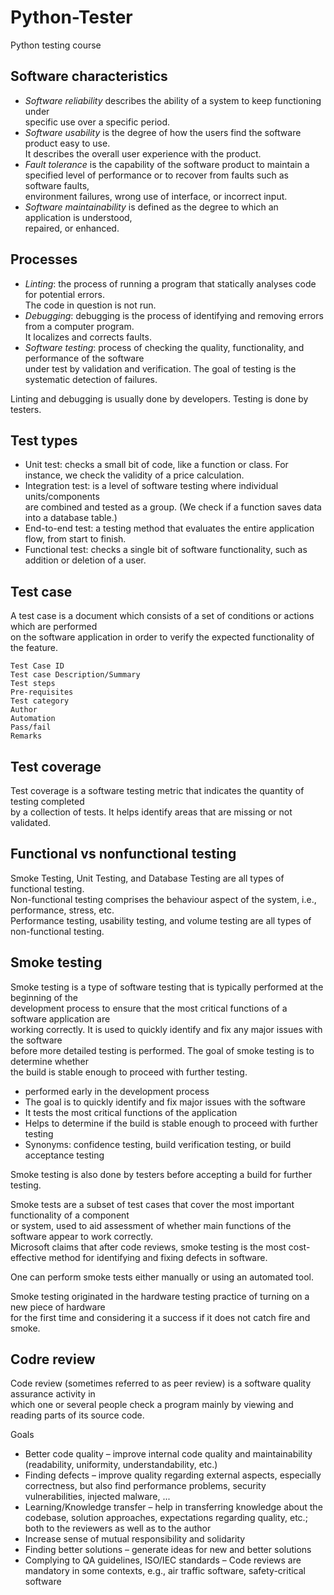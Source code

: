 # Python-Tester
Python testing course


## Software characteristics 

- *Software reliability* describes the ability of a system to keep functioning under  
  specific use over a specific period.  
- *Software usability* is the degree of how the users find the software product easy to use.  
  It describes the overall user experience with the product.  
- *Fault tolerance* is the capability of the software product to maintain a  
  specified level of performance or to recover from faults such as software faults,  
  environment failures, wrong use of interface, or incorrect input.  
- *Software maintainability* is defined as the degree to which an application is understood,  
  repaired, or enhanced.  

## Processes 

 - *Linting*: the process of running a program that statically analyses code for potential errors.  
   The code in question is not run.  
 - *Debugging*: debugging is the process of identifying and removing errors from a computer program.  
   It localizes and corrects faults.  
 - *Software testing*:  process of checking the quality, functionality, and performance of the software  
   under test by validation and verification. The goal of testing is the systematic detection of failures.  

Linting and debugging is usually done by developers. Testing is done by testers. 


## Test types

- Unit test: checks a small bit of code, like a function or class. For instance, we check the validity
  of a price calculation.  
- Integration test: is a level of software testing where individual units/components  
  are combined and tested as a group. (We check if a function saves data into a database table.)  
- End-to-end test: a testing method that evaluates the entire application flow, from start to finish.
- Functional test: checks a single bit of software functionality, such as addition or deletion of a user.

## Test case 

A test case is a document which consists of a set of conditions or actions which are performed  
on the software application in order to verify the expected functionality of the feature.  

    Test Case ID 
    Test case Description/Summary
    Test steps 
    Pre-requisites 
    Test category
    Author
    Automation 
    Pass/fail
    Remarks


## Test coverage

Test coverage is a software testing metric that indicates the quantity of testing completed  
by a collection of tests. It helps identify areas that are missing or not validated.


## Functional vs nonfunctional testing  

Smoke Testing, Unit Testing, and Database Testing are all types of functional testing.  
Non-functional testing comprises the behaviour aspect of the system, i.e., performance, stress, etc.  
Performance testing, usability testing, and volume testing are all types of non-functional testing.  

## Smoke testing 

Smoke testing is a type of software testing that is typically performed at the beginning of the  
development process to ensure that the most critical functions of a software application are   
working correctly. It is used to quickly identify and fix any major issues with the software   
before more detailed testing is performed. The goal of smoke testing is to determine whether   
the build is stable enough to proceed with further testing. 

- performed early in the development process
- The goal is to quickly identify and fix major issues with the software
- It tests the most critical functions of the application
- Helps to determine if the build is stable enough to proceed with further testing
- Synonyms: confidence testing, build verification testing, or build acceptance testing


Smoke testing is also done by testers before accepting a build for further testing.

Smoke tests are a subset of test cases that cover the most important functionality of a component  
or system, used to aid assessment of whether main functions of the software appear to work correctly.  
Microsoft claims that after code reviews, smoke testing is the most cost-effective method for 
identifying and fixing defects in software.  

One can perform smoke tests either manually or using an automated tool.  

Smoke testing originated in the hardware testing practice of turning on a new piece of hardware  
for the first time and considering it a success if it does not catch fire and smoke. 

## Codre review

Code review (sometimes referred to as peer review) is a software quality assurance activity in  
which one or several people check a program mainly by viewing and reading parts of its source code.  

Goals 

- Better code quality  – improve internal code quality and maintainability
  (readability, uniformity, understandability, etc.)
- Finding defects  – improve quality regarding external aspects, especially correctness,
  but also find performance problems, security vulnerabilities, injected malware, ...
- Learning/Knowledge transfer  – help in transferring knowledge about the codebase, solution approaches,
  expectations regarding quality, etc.; both to the reviewers as well as to the author
- Increase sense of mutual responsibility and solidarity
- Finding better solutions  – generate ideas for new and better solutions 
- Complying to QA guidelines, ISO/IEC standards  – Code reviews are mandatory in some contexts, e.g.,
  air traffic software, safety-critical software








